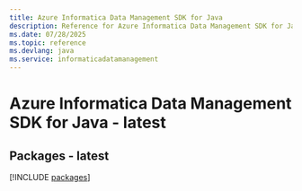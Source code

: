 ```yaml
---
title: Azure Informatica Data Management SDK for Java
description: Reference for Azure Informatica Data Management SDK for Java
ms.date: 07/28/2025
ms.topic: reference
ms.devlang: java
ms.service: informaticadatamanagement
---
```

# Azure Informatica Data Management SDK for Java - latest
## Packages - latest
[!INCLUDE [packages](informatica-data-management-index.md)]